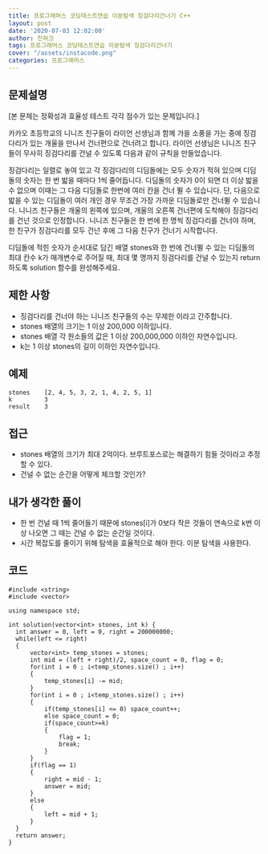 ```yaml
---
title: 프로그래머스 코딩테스트연습 이분탐색 징검다리건너기 C++
layout: post
date: '2020-07-03 12:02:00'
author: 진혀크
tags: 프로그래머스 코딩테스트연습 이분탐색 징검다리건너기
cover: "/assets/instacode.png"
categories: 프로그래머스
---
```


## 문제설명
[본 문제는 정확성과 효율성 테스트 각각 점수가 있는 문제입니다.]

카카오 초등학교의 니니즈 친구들이 라이언 선생님과 함께 가을 소풍을 가는 중에 징검다리가 있는 개울을 만나서 건너편으로 건너려고 합니다. 라이언 선생님은 니니즈 친구들이 무사히 징검다리를 건널 수 있도록 다음과 같이 규칙을 만들었습니다.

징검다리는 일렬로 놓여 있고 각 징검다리의 디딤돌에는 모두 숫자가 적혀 있으며 디딤돌의 숫자는 한 번 밟을 때마다 1씩 줄어듭니다.
디딤돌의 숫자가 0이 되면 더 이상 밟을 수 없으며 이때는 그 다음 디딤돌로 한번에 여러 칸을 건너 뛸 수 있습니다.
단, 다음으로 밟을 수 있는 디딤돌이 여러 개인 경우 무조건 가장 가까운 디딤돌로만 건너뛸 수 있습니다.
니니즈 친구들은 개울의 왼쪽에 있으며, 개울의 오른쪽 건너편에 도착해야 징검다리를 건넌 것으로 인정합니다.
니니즈 친구들은 한 번에 한 명씩 징검다리를 건너야 하며, 한 친구가 징검다리를 모두 건넌 후에 그 다음 친구가 건너기 시작합니다.

디딤돌에 적힌 숫자가 순서대로 담긴 배열 stones와 한 번에 건너뛸 수 있는 디딤돌의 최대 칸수 k가 매개변수로 주어질 때, 최대 몇 명까지 징검다리를 건널 수 있는지 return 하도록 solution 함수를 완성해주세요.


## 제한 사항
* 징검다리를 건너야 하는 니니즈 친구들의 수는 무제한 이라고 간주합니다.
* stones 배열의 크기는 1 이상 200,000 이하입니다.
* stones 배열 각 원소들의 값은 1 이상 200,000,000 이하인 자연수입니다.
* k는 1 이상 stones의 길이 이하인 자연수입니다.

## 예제

    stones    [2, 4, 5, 3, 2, 1, 4, 2, 5, 1]
    k         3
    result    3

## 접근

* stones 배열의 크기가 최대 2억이다. 브루트포스로는 해결하기 힘들 것이라고 추정할 수 있다.
* 건널 수 없는 순간을 어떻게 체크할 것인가?

## 내가 생각한 풀이

* 한 번 건널 때 1씩 줄어들기 때문에 stones[i]가 0보다 작은 것들이 연속으로 k번 이상 나오면 그 때는 건널 수 없는 순간일 것이다.
* 시간 복잡도를 줄이기 위해 탐색을 효율적으로 해야 한다. 이분 탐색을 사용한다.

## 코드

    #include <string>
    #include <vector>

    using namespace std;

    int solution(vector<int> stones, int k) {
      int answer = 0, left = 0, right = 200000000;
      while(left <= right)
      {
          vector<int> temp_stones = stones;
          int mid = (left + right)/2, space_count = 0, flag = 0;
          for(int i = 0 ; i<temp_stones.size() ; i++)
          {
              temp_stones[i] -= mid;
          }
          for(int i = 0 ; i<temp_stones.size() ; i++)
          {
              if(temp_stones[i] <= 0) space_count++;
              else space_count = 0;
              if(space_count>=k)
              {
                  flag = 1;
                  break;
              }
          }
          if(flag == 1)
          {
              right = mid - 1;
              answer = mid;
          }
          else
          {
              left = mid + 1;
          }
      }
      return answer;
    }
